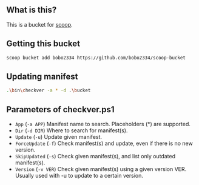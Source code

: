 ## What is this?
This is a bucket for [scoop](https://github.com/lukesampson/scoop).

## Getting this bucket
```bash
scoop bucket add bobo2334 https://github.com/bobo2334/scoop-bucket
```

## Updating manifest
```bash
.\bin\checkver -a * -d .\bucket
```

## Parameters of checkver.ps1
- `App` (`-a APP`)
Manifest name to search.
Placeholders (*) are supported.
- `Dir` (`-d DIR`)
Where to search for manifest(s).
- `Update` (`-u`)
Update given manifest.
- `ForceUpdate` (`-f`)
Check manifest(s) and update, even if there is no new version.
- `SkipUpdated` (`-s`)
Check given manifest(s), and list only outdated manifest(s).
- `Version` (`-v VER`)
Check given manifest(s) using a given version VER.
Usually used with -u to update to a certain version.
